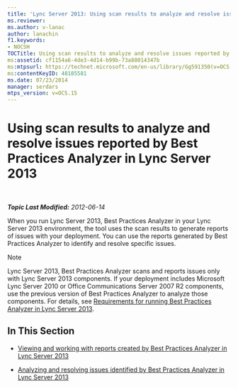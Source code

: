 ```yaml
---
title: 'Lync Server 2013: Using scan results to analyze and resolve issues reported by Best Practices Analyzer'
ms.reviewer: 
ms.author: v-lanac
author: lanachin
f1.keywords:
- NOCSH
TOCTitle: Using scan results to analyze and resolve issues reported by Best Practices Analyzer
ms:assetid: cf1154a6-4de3-4d14-b99b-73a88014347b
ms:mtpsurl: https://technet.microsoft.com/en-us/library/Gg591350(v=OCS.15)
ms:contentKeyID: 48185581
ms.date: 07/23/2014
manager: serdars
mtps_version: v=OCS.15
---
```


<div data-xmlns="http://www.w3.org/1999/xhtml">

<div class="topic" data-xmlns="http://www.w3.org/1999/xhtml" data-msxsl="urn:schemas-microsoft-com:xslt" data-cs="https://msdn.microsoft.com/">

<div data-asp="https://msdn2.microsoft.com/asp">

# Using scan results to analyze and resolve issues reported by Best Practices Analyzer in Lync Server 2013

</div>

<div id="mainSection">

<div id="mainBody">

<span> </span>

_**Topic Last Modified:** 2012-06-14_

When you run Lync Server 2013, Best Practices Analyzer in your Lync Server 2013 environment, the tool uses the scan results to generate reports of issues with your deployment. You can use the reports generated by Best Practices Analyzer to identify and resolve specific issues.

<div>


> [!NOTE]  
> Lync Server 2013, Best Practices Analyzer scans and reports issues only with Lync Server 2013 components. If your deployment includes Microsoft Lync Server 2010 or Office Communications Server 2007 R2 components, use the previous version of Best Practices Analyzer to analyze those components. For details, see <A href="lync-server-2013-requirements-for-running-best-practices-analyzer.md">Requirements for running Best Practices Analyzer in Lync Server 2013</A>.



</div>

<div>

## In This Section

  - [Viewing and working with reports created by Best Practices Analyzer in Lync Server 2013](lync-server-2013-viewing-and-working-with-reports-created-by-best-practices-analyzer.md)

  - [Analyzing and resolving issues identified by Best Practices Analyzer in Lync Server 2013](lync-server-2013-analyzing-and-resolving-issues-identified-by-best-practices-analyzer.md)

</div>

</div>

<span> </span>

</div>

</div>

</div>

